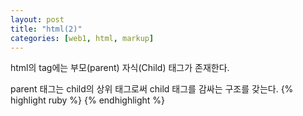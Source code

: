 ```yaml
---
layout: post
title: "html(2)"
categories: [web1, html, markup]
---
```

html의 tag에는 부모(parent) 자식(Child) 태그가 존재한다.

parent 태그는 child의 상위 태그로써 child 태그를 감싸는 구조를 갖는다.
{% highlight ruby %}
<parent>
    <Child>
    </Child>
</Parent>
{% endhighlight %}
